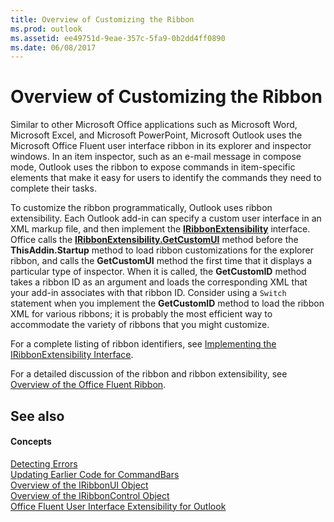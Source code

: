 ```yaml
---
title: Overview of Customizing the Ribbon
ms.prod: outlook
ms.assetid: ee49751d-9eae-357c-5fa9-0b2dd4ff0890
ms.date: 06/08/2017
---
```



# Overview of Customizing the Ribbon

Similar to other Microsoft Office applications such as Microsoft Word, Microsoft Excel, and Microsoft PowerPoint, Microsoft Outlook uses the Microsoft Office Fluent user interface ribbon in its explorer and inspector windows. In an item inspector, such as an e-mail message in compose mode, Outlook uses the ribbon to expose commands in item-specific elements that make it easy for users to identify the commands they need to complete their tasks.

To customize the ribbon programmatically, Outlook uses ribbon extensibility. Each Outlook add-in can specify a custom user interface in an XML markup file, and then implement the **[IRibbonExtensibility](http://msdn.microsoft.com/library/b27a7576-b6f5-031e-e307-78ef5f8507e0%28Office.15%29.aspx)** interface. Office calls the **[IRibbonExtensibility.GetCustomUI](http://msdn.microsoft.com/library/a0106415-999e-94da-379c-70fb7aa6119f%28Office.15%29.aspx)** method before the **ThisAddin.Startup** method to load ribbon customizations for the explorer ribbon, and calls the **GetCustomUI** method the first time that it displays a particular type of inspector. When it is called, the **GetCustomID** method takes a ribbon ID as an argument and loads the corresponding XML that your add-in associates with that ribbon ID. Consider using a `Switch` statement when you implement the **GetCustomID** method to load the ribbon XML for various ribbons; it is probably the most efficient way to accommodate the variety of ribbons that you might customize.

For a complete listing of ribbon identifiers, see  [Implementing the IRibbonExtensibility Interface](implementing-the-iribbonextensibility-interface.md).

For a detailed discussion of the ribbon and ribbon extensibility, see  [Overview of the Office Fluent Ribbon](http://msdn.microsoft.com/library/773c202c-f5f9-c4f6-f833-0dd56eb21a8f%28Office.15%29.aspx).

## See also


#### Concepts


 [Detecting Errors](detecting-errors.md)<br>
 [Updating Earlier Code for CommandBars](updating-earlier-code-for-commandbars.md)<br>
 [Overview of the IRibbonUI Object](overview-of-the-iribbonui-object.md)<br>
 [Overview of the IRibbonControl Object](overview-of-the-iribboncontrol-object.md)<br>
 [Office Fluent User Interface Extensibility for Outlook](office-fluent-user-interface-extensibility-for-outlook.md)

